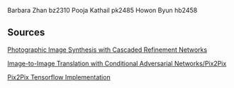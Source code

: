 Barbara Zhan  bz2310 
Pooja Kathail   pk2485
Howon Byun   hb2458

## Sources
[Photographic Image Synthesis with Cascaded Refinement Networks](http://cqf.io/ImageSynthesis/)

[Image-to-Image Translation with Conditional Adversarial Networks/Pix2Pix](https://arxiv.org/pdf/1611.07004v1.pdf)

[Pix2Pix Tensorflow Implementation](https://github.com/affinelayer/pix2pix-tensorflow)
